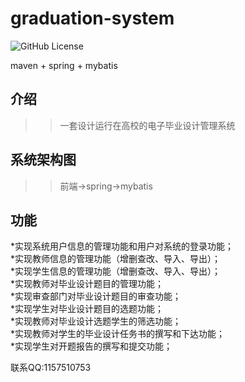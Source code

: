# graduation-system 

![GitHub License](https://img.shields.io/github/license/https%3A%2F%2Fgithub.com%2Fhuangjunjie%2F/https%3A%2F%2Fgithub.com%2Fhuangjunjie%2Fgraduation-system)

maven + spring + mybatis<br>

介绍
---------------
>>一套设计运行在高校的电子毕业设计管理系统<br>

系统架构图
--------------
>>前端->spring->mybatis<br>

功能
-------------
  *实现系统用户信息的管理功能和用户对系统的登录功能；<br>
  *实现教师信息的管理功能（增删查改、导入、导出）；<br>
  *实现学生信息的管理功能（增删查改、导入、导出）；<br>
  *实现教师对毕业设计题目的管理功能；<br>
  *实现审查部门对毕业设计题目的审查功能；<br>
  *实现学生对毕业设计题目的选题功能；<br>
  *实现教师对毕业设计选题学生的筛选功能；<br>
  *实现教师对学生的毕业设计任务书的撰写和下达功能；<br>
  *实现学生对开题报告的撰写和提交功能；<br>

联系QQ:1157510753<br>
